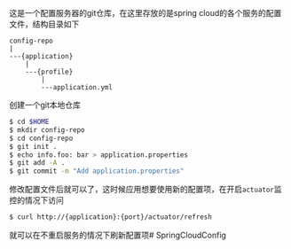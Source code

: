 这是一个配置服务器的git仓库，在这里存放的是spring cloud的各个服务的配置文件，结构目录如下

```
config-repo
|
---{application}
	|
	---{profile}
		|
		---application.yml
```

创建一个git本地仓库

```bash
$ cd $HOME
$ mkdir config-repo
$ cd config-repo
$ git init .
$ echo info.foo: bar > application.properties
$ git add -A .
$ git commit -m "Add application.properties"
```

修改配置文件后就可以了，这时候应用想要使用新的配置项，在开启`actuator`监控的情况下访问

```bash
$ curl http://{application}:{port}/actuator/refresh
```

就可以在不重启服务的情况下刷新配置项# SpringCloudConfig

